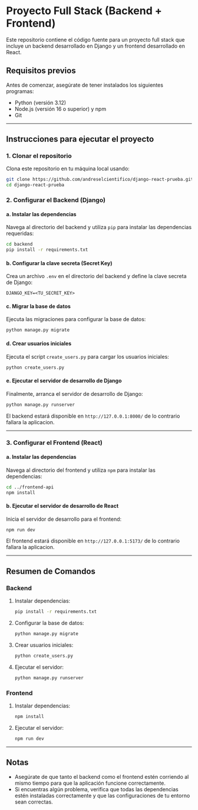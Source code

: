 # Proyecto Full Stack (Backend + Frontend)

Este repositorio contiene el código fuente para un proyecto full stack que incluye un backend desarrollado en Django y un frontend desarrollado en React.

## Requisitos previos

Antes de comenzar, asegúrate de tener instalados los siguientes programas:

- Python (versión 3.12)
- Node.js (versión 16 o superior) y npm
- Git

---

## Instrucciones para ejecutar el proyecto

### 1. Clonar el repositorio

Clona este repositorio en tu máquina local usando:

```bash
git clone https://github.com/andreselcientifico/django-react-prueba.git
cd django-react-prueba
```

### 2. Configurar el Backend (Django)

#### a. Instalar las dependencias

Navega al directorio del backend y utiliza `pip` para instalar las dependencias requeridas:

```bash
cd backend
pip install -r requirements.txt
```

#### b. Configurar la clave secreta (Secret Key)

Crea un archivo `.env` en el directorio del backend y define la clave secreta de Django:

```env
DJANGO_KEY=<TU_SECRET_KEY>
```

#### c. Migrar la base de datos

Ejecuta las migraciones para configurar la base de datos:

```bash
python manage.py migrate
```

#### d. Crear usuarios iniciales

Ejecuta el script `create_users.py` para cargar los usuarios iniciales:

```bash
python create_users.py
```

#### e. Ejecutar el servidor de desarrollo de Django

Finalmente, arranca el servidor de desarrollo de Django:

```bash
python manage.py runserver
```

El backend estará disponible en `http://127.0.0.1:8000/` de lo contrario fallara la aplicacion.

---

### 3. Configurar el Frontend (React)

#### a. Instalar las dependencias

Navega al directorio del frontend y utiliza `npm` para instalar las dependencias:

```bash
cd ../frontend-api
npm install
```

#### b. Ejecutar el servidor de desarrollo de React

Inicia el servidor de desarrollo para el frontend:

```bash
npm run dev
```

El frontend estará disponible en `http://127.0.0.1:5173/` de lo contrario fallara la aplicacion.

---

## Resumen de Comandos

### Backend

1. Instalar dependencias:
   ```bash
   pip install -r requirements.txt
   ```
2. Configurar la base de datos:
   ```bash
   python manage.py migrate
   ```
3. Crear usuarios iniciales:
   ```bash
   python create_users.py
   ```
4. Ejecutar el servidor:
   ```bash
   python manage.py runserver
   ```

### Frontend

1. Instalar dependencias:
   ```bash
   npm install
   ```
2. Ejecutar el servidor:
   ```bash
   npm run dev
   ```

---

## Notas

- Asegúrate de que tanto el backend como el frontend estén corriendo al mismo tiempo para que la aplicación funcione correctamente.
- Si encuentras algún problema, verifica que todas las dependencias estén instaladas correctamente y que las configuraciones de tu entorno sean correctas.

